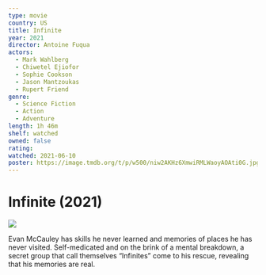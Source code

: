 ```yaml
---
type: movie
country: US
title: Infinite
year: 2021
director: Antoine Fuqua
actors:
  - Mark Wahlberg
  - Chiwetel Ejiofor
  - Sophie Cookson
  - Jason Mantzoukas
  - Rupert Friend
genre:
  - Science Fiction
  - Action
  - Adventure
length: 1h 46m
shelf: watched
owned: false
rating:
watched: 2021-06-10
poster: https://image.tmdb.org/t/p/w500/niw2AKHz6XmwiRMLWaoyAOAti0G.jpg
---
```


# Infinite (2021)

![](https://image.tmdb.org/t/p/w500/niw2AKHz6XmwiRMLWaoyAOAti0G.jpg)

Evan McCauley has skills he never learned and memories of places he has never visited. Self-medicated and on the brink of a mental breakdown, a secret group that call themselves “Infinites” come to his rescue, revealing that his memories are real.